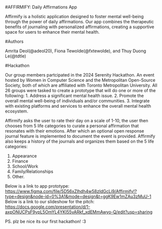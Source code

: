 #AFFIRMIFY: Daily Affirmations App

Affirmify is a holistic application designed to foster mental well-being through the power of daily affirmations. Our app combines the therapeutic benefits of journaling with personalized affirmations, creating a supportive space for users to enhance their mental health.


#Authors

Amrita Deol(@adeol20), Fiona Tewolde(@fxtewolde), and Thuy Duong Le(@tdtle) 


#Hackathon

Our group members partcipated in the 2024 Serenity Hackathon. An event hosted by Women in Computer Science and the Metropolitan Open-Source Society, both of which are affiliated with Toronto Metropolitan University. 
All 26 groups were tasked to create a prototype that will do one or more of the following:
    1. Address a significant mental health issue.
    2. Promote the overall mental well-being of individuals and/or communities.
    3. Integrate with existing platforms and services to enhance the overall mental health ecosystem.
    

Affirmify asks the user to rate their day on a scale of 1-10, the user then chooses from 5 life categories to curate a personal affirmation that resonates with their emotions. 
After which an optional open response journal feature is implemented to document the event is provided.
Affirmify also keeps a history of the journals and organizes them based on the 5 life categories: 
  1. Appearance
  2. Finance 
  3. School/Work 
  4. Family/Relationships
  5. Other. 


Below is a link to app prototype:
https://www.figma.com/file/5D56xZlhdh4w58zIdGcLi9/Affirmify!?type=design&node-id=0%3A1&mode=design&t=ggK9Ew1mZAu3zMuU-1 
Below is a link to our slideshow for the pitch:
https://docs.google.com/presentation/d/1-axpONUCPsF9ypL5OmYL4YKI55vARkf_xdEMmAwyo-Q/edit?usp=sharing 

PS. plz be nice its our first hackathon! :3
